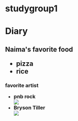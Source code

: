 # studygroup1
<html>
<head>

<body>

<h1>
Diary
</h1>
<h2>
Naima's favorite food
<ul>
<li>
pizza
<li>rice</li>
</li>
</ul>


</h2>

<h3>
favorite artist
<ul>
<li> pnb rock</li>
<img src="http://static.djbooth.net/pics-artist/pnb-rock-2016-rec.jpg">
<li> Bryson Tiller</li>
<img src="https://s-media-cache-ak0.pinimg.com/736x/95/34/80/953480e239a3b653ee99fdc7ba9e23c8--bryson-tiller-louisville.jpg">
</ul>
</h3>



</body>
</html>
